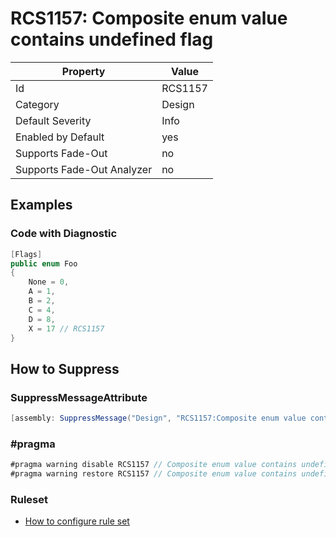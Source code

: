 # RCS1157: Composite enum value contains undefined flag

Property | Value
--- | ---
Id|RCS1157
Category|Design
Default Severity|Info
Enabled by Default|yes
Supports Fade\-Out|no
Supports Fade\-Out Analyzer|no

## Examples

### Code with Diagnostic

```csharp
[Flags]
public enum Foo
{
    None = 0,
    A = 1,
    B = 2,
    C = 4,
    D = 8,
    X = 17 // RCS1157
}
```

## How to Suppress

### SuppressMessageAttribute

```csharp
[assembly: SuppressMessage("Design", "RCS1157:Composite enum value contains undefined flag.", Justification = "<Pending>")]
```

### \#pragma

```csharp
#pragma warning disable RCS1157 // Composite enum value contains undefined flag.
#pragma warning restore RCS1157 // Composite enum value contains undefined flag.
```

### Ruleset

* [How to configure rule set](../HowToConfigureAnalyzers.md)
